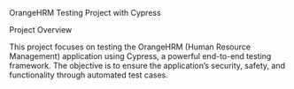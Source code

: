 OrangeHRM Testing Project with Cypress

Project Overview

This project focuses on testing the OrangeHRM (Human Resource Management) application using Cypress, a powerful end-to-end testing framework. The objective is to ensure the application’s security, safety, and functionality through automated test cases.

